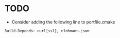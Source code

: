 # TODO

- Consider adding the following line to portfile.cmake

```
Build-Depends: curl[ssl], nlohmann-json
```
